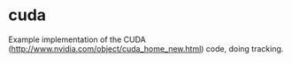 cuda
========

Example implementation of the CUDA (http://www.nvidia.com/object/cuda_home_new.html) code, doing tracking.

